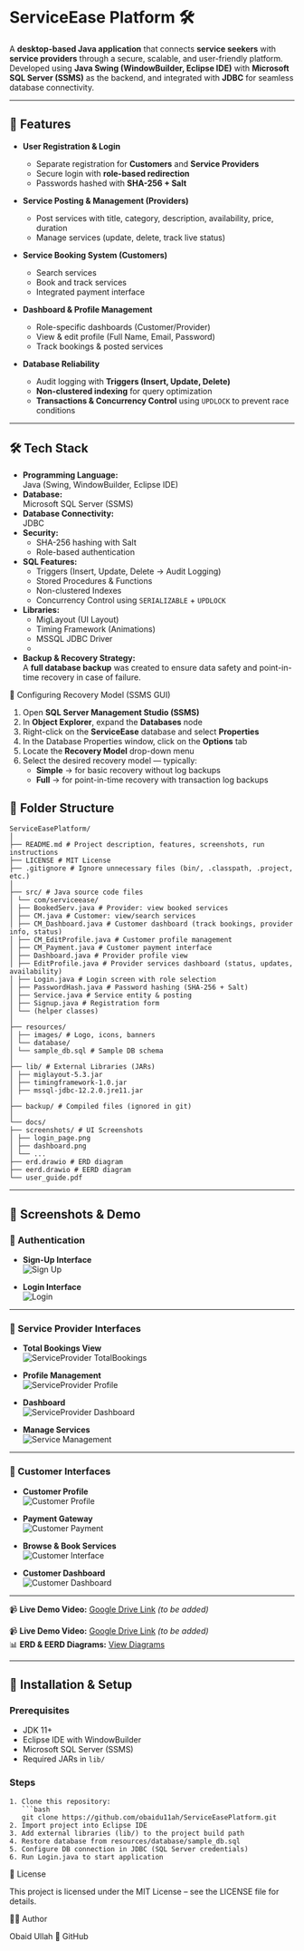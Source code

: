# ServiceEase Platform 🛠️

A **desktop-based Java application** that connects **service seekers** with **service providers** through a secure, scalable, and user-friendly platform.  
Developed using **Java Swing (WindowBuilder, Eclipse IDE)** with **Microsoft SQL Server (SSMS)** as the backend, and integrated with **JDBC** for seamless database connectivity.  

---

## 📌 Features

- **User Registration & Login**
  - Separate registration for **Customers** and **Service Providers**
  - Secure login with **role-based redirection**
  - Passwords hashed with **SHA-256 + Salt**

- **Service Posting & Management (Providers)**
  - Post services with title, category, description, availability, price, duration
  - Manage services (update, delete, track live status)

- **Service Booking System (Customers)**
  - Search services
  - Book and track services
  - Integrated payment interface

- **Dashboard & Profile Management**
  - Role-specific dashboards (Customer/Provider)
  - View & edit profile (Full Name, Email, Password)
  - Track bookings & posted services

- **Database Reliability**
  - Audit logging with **Triggers (Insert, Update, Delete)**
  - **Non-clustered indexing** for query optimization
  - **Transactions & Concurrency Control** using `UPDLOCK` to prevent race conditions

---

## 🛠️ Tech Stack

- **Programming Language:**  
  Java (Swing, WindowBuilder, Eclipse IDE)
- **Database:**  
  Microsoft SQL Server (SSMS) 
- **Database Connectivity:**  
  JDBC
- **Security:**  
  - SHA-256 hashing with Salt  
  - Role-based authentication  
- **SQL Features:**  
  - Triggers (Insert, Update, Delete → Audit Logging)  
  - Stored Procedures & Functions  
  - Non-clustered Indexes  
  - Concurrency Control using `SERIALIZABLE` + `UPDLOCK`  
- **Libraries:**  
  - MigLayout (UI Layout)  
  - Timing Framework (Animations)  
  - MSSQL JDBC Driver
  - 
- **Backup & Recovery Strategy:**  
  A **full database backup** was created to ensure data safety and point-in-time recovery in case of failure.
  
 🔹 Configuring Recovery Model (SSMS GUI)
  1. Open **SQL Server Management Studio (SSMS)**  
  2. In **Object Explorer**, expand the **Databases** node  
  3. Right-click on the **ServiceEase** database and select **Properties**  
  4. In the Database Properties window, click on the **Options** tab  
  5. Locate the **Recovery Model** drop-down menu  
  6. Select the desired recovery model — typically:  
     - **Simple** → for basic recovery without log backups  
     - **Full** → for point-in-time recovery with transaction log backups  


## 📂 Folder Structure
```
ServiceEasePlatform/
│
├── README.md # Project description, features, screenshots, run instructions
├── LICENSE # MIT License
├── .gitignore # Ignore unnecessary files (bin/, .classpath, .project, etc.)
│
├── src/ # Java source code files
│ └── com/serviceease/
│ ├── BookedServ.java # Provider: view booked services
│ ├── CM.java # Customer: view/search services
│ ├── CM_Dashboard.java # Customer dashboard (track bookings, provider info, status)
│ ├── CM_EditProfile.java # Customer profile management
│ ├── CM_Payment.java # Customer payment interface
│ ├── Dashboard.java # Provider profile view
│ ├── EditProfile.java # Provider services dashboard (status, updates, availability)
│ ├── Login.java # Login screen with role selection
│ ├── PasswordHash.java # Password hashing (SHA-256 + Salt)
│ ├── Service.java # Service entity & posting
│ ├── Signup.java # Registration form
│ └── (helper classes)
│
├── resources/
│ ├── images/ # Logo, icons, banners
│ └── database/
│ └── sample_db.sql # Sample DB schema
│
├── lib/ # External Libraries (JARs)
│ ├── miglayout-5.3.jar
│ ├── timingframework-1.0.jar
│ ├── mssql-jdbc-12.2.0.jre11.jar
│
├── backup/ # Compiled files (ignored in git)
│
└── docs/
├── screenshots/ # UI Screenshots
│ ├── login_page.png
│ ├── dashboard.png
│ └── ...
├── erd.drawio # ERD diagram
├── eerd.drawio # EERD diagram
└── user_guide.pdf
```

---

## 📸 Screenshots & Demo

### 🔹 Authentication
- **Sign-Up Interface**  
  ![Sign Up](https://github.com/obaidu11ah/ServiceEase-Platform/blob/main/docs/screenshots/Sign-Up%20Interface.png)  

- **Login Interface**  
  ![Login](https://github.com/obaidu11ah/ServiceEase-Platform/blob/main/docs/screenshots/Login%20Interface.png)  

---

### 🔹 Service Provider Interfaces
- **Total Bookings View**  
  ![ServiceProvider TotalBookings](https://github.com/obaidu11ah/ServiceEase-Platform/blob/main/docs/screenshots/ServicesProvider%20TotalBooking%20Interface.png)  

- **Profile Management**  
  ![ServiceProvider Profile](https://github.com/obaidu11ah/ServiceEase-Platform/blob/main/docs/screenshots/ServicesProvider%20Profile%20Interface.png)  

- **Dashboard**  
  ![ServiceProvider Dashboard](https://github.com/obaidu11ah/ServiceEase-Platform/blob/main/docs/screenshots/ServicesProvider%20Dashboard.png)  

- **Manage Services**  
  ![Service Management](https://github.com/obaidu11ah/ServiceEase-Platform/blob/main/docs/screenshots/ServicesManage%20Interface.png)  

---

### 🔹 Customer Interfaces
- **Customer Profile**  
  ![Customer Profile](https://github.com/obaidu11ah/ServiceEase-Platform/blob/main/docs/screenshots/CustomerProfile%20Interface.png)  

- **Payment Gateway**  
  ![Customer Payment](https://github.com/obaidu11ah/ServiceEase-Platform/blob/main/docs/screenshots/CustomerPaymentGateway%20Interafce.png)  

- **Browse & Book Services**  
  ![Customer Interface](https://github.com/obaidu11ah/ServiceEase-Platform/blob/main/docs/screenshots/CustomerInterface.png)  

- **Customer Dashboard**  
  ![Customer Dashboard](https://github.com/obaidu11ah/ServiceEase-Platform/blob/main/docs/screenshots/CustomerDashboard.png)  

---

📹 **Live Demo Video:** [Google Drive Link](https://drive.google.com/your-demo-link) *(to be added)*  


📹 **Live Demo Video:** [Google Drive Link](https://drive.google.com/your-demo-link) *(to be added)*  
📊 **ERD & EERD Diagrams:** [View Diagrams](docs/erd.drawio)

---

## 🚀 Installation & Setup

### Prerequisites
- JDK 11+
- Eclipse IDE with WindowBuilder
- Microsoft SQL Server (SSMS)
- Required JARs in `lib/`

### Steps
```
1. Clone this repository:
   ```bash
   git clone https://github.com/obaidu11ah/ServiceEasePlatform.git
2. Import project into Eclipse IDE
3. Add external libraries (lib/) to the project build path
4. Restore database from resources/database/sample_db.sql
5. Configure DB connection in JDBC (SQL Server credentials)
6. Run Login.java to start application

```

📜 License

This project is licensed under the MIT License – see the LICENSE file for details.

👨‍💻 Author

Obaid Ullah
🔗 GitHub
